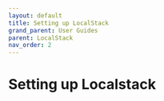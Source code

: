 ```yaml
---
layout: default
title: Setting up LocalStack
grand_parent: User Guides
parent: LocalStack
nav_order: 2
---
```


# Setting up Localstack
